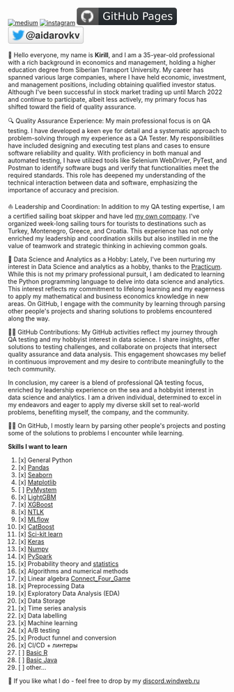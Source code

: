 [![medium](https://aleen42.github.io/badges/src/medium.svg)](https://medium.com/@windweb)
[![instagram](https://badges.aleen42.com/src/instagram.svg)](https://www.instagram.com/best_sail)
[![Github Pages](https://github.com/windweb/windweb/blob/master/github.svg)](https://windweb.github.io/)
[![Twitter](https://raw.githubusercontent.com/windweb/windweb/master/twitter.svg)](https://twitter.com/aidarovkv)
<!---
[![Twitter](https://img.shields.io/twitter/follow/aidarovkv?label=%40aidarovkv&style=social)](https://twitter.com/aidarovkv)
https://shields.io/
https://metrics.lecoq.io/insights/windweb 
-->

👋 Hello everyone, my name is **Kirill**, and I am a 35-year-old professional with a rich background in economics and management, holding a higher education degree from Siberian Transport University. My career has spanned various large companies, where I have held economic, investment, and management positions, including obtaining qualified investor status. Although I've been successful in stock market trading up until March 2022 and continue to participate, albeit less actively, my primary focus has shifted toward the field of quality assurance.

🔍 Quality Assurance Experience:
My main professional focus is on QA testing. I have developed a keen eye for detail and a systematic approach to problem-solving through my experience as a QA Tester. My responsibilities have included designing and executing test plans and cases to ensure software reliability and quality. With proficiency in both manual and automated testing, I have utilized tools like Selenium WebDriver, PyTest, and Postman to identify software bugs and verify that functionalities meet the required standards. This role has deepened my understanding of the technical interaction between data and software, emphasizing the importance of accuracy and precision.

⛵ Leadership and Coordination:
In addition to my QA testing expertise, I am a certified sailing boat skipper and have led [my own company](https://best-sail.ru). I've organized week-long sailing tours for tourists to destinations such as Turkey, Montenegro, Greece, and Croatia. This experience has not only enriched my leadership and coordination skills but also instilled in me the value of teamwork and strategic thinking in achieving common goals.

🧮 Data Science and Analytics as a Hobby:
Lately, I've been nurturing my interest in Data Science and analytics as a hobby, thanks to the [Practicum](https://practicum.com/data-science/). While this is not my primary professional pursuit, I am dedicated to learning the Python programming language to delve into data science and analytics. This interest reflects my commitment to lifelong learning and my eagerness to apply my mathematical and business economics knowledge in new areas. On GitHub, I engage with the community by learning through parsing other people's projects and sharing solutions to problems encountered along the way.

👨‍💻 GitHub Contributions:
My GitHub activities reflect my journey through QA testing and my hobbyist interest in data science. I share insights, offer solutions to testing challenges, and collaborate on projects that intersect quality assurance and data analysis. This engagement showcases my belief in continuous improvement and my desire to contribute meaningfully to the tech community.

In conclusion, my career is a blend of professional QA testing focus, enriched by leadership experience on the sea and a hobbyist interest in data science and analytics. I am a driven individual, determined to excel in my endeavors and eager to apply my diverse skill set to real-world problems, benefiting myself, the company, and the community.

👨‍💻 On GitHub, I mostly learn by parsing other people's projects and posting some of the solutions to problems I encounter while learning.

**Skills I want to learn**
1. [x] General Python
2. [x] [Pandas](https://pandas.pydata.org/)
3. [x] [Seaborn](https://seaborn.pydata.org/)
4. [x] [Matplotlib](https://matplotlib.org/)
5. [ ] [PyMystem](https://pypi.org/project/pymystem3/)
6. [x] [LightGBM](https://github.com/microsoft/LightGBM)
7. [x] [XGBoost](https://github.com/dmlc/xgboost)
8. [x] [NTLK](https://www.nltk.org/)
9. [x] [MLflow](https://mlflow.org/)
10. [x] [CatBoost](https://catboost.ai/)
11. [x] [Sci-kit learn](https://scikit-learn.org/stable/)
12. [x] [Keras](https://keras.io/)
13. [x] [Numpy](https://numpy.org/)
14. [x] [PySpark](https://spark.apache.org/docs/latest/api/python/)
15. [x] Probability theory and [statistics](https://stepik.org/course/76/info)
16. [x] Algorithms and numerical methods
17. [x] Linear algebra [Connect_Four_Game](https://github.com/windweb/Connect_Four_Game)
18. [x] Preprocessing Data
19. [x] Exploratory Data Analysis (EDA)
20. [x] Data Storage
21. [x] Time series analysis
22. [x] Data labelling
23. [x] Machine learning
24. [x] A/B testing
25. [x] Product funnel and conversion
26. [x] CI/CD + линтеры
27. [ ] [Basic R](https://windweb.shinyapps.io/test_task_aidarov_kirill_final/)
29. [ ] [Basic Java](https://github.com/windweb/JavaTutorial)
30. [ ] other...

💬 If you like what I do - feel free to drop by my [discord.windweb.ru](https://discord.windweb.ru/)
